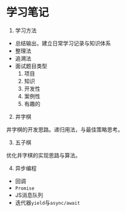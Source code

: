 # 学习笔记

1. 学习方法

- 总结输出，建立日常学习记录与知识体系
- 整理法
- 追溯法
- 面试题目类型
  1. 项目
  2. 知识
  3. 开发性
  4. 案例性
  5. 有趣的

2. 井字棋

井字棋的开发思路。递归用法，与最佳策略思考。

3. 五子棋

优化井字棋的实现思路与算法。

4. 异步编程

- 回调
- `Promise`
- JS消息队列
- 迭代器`yield`与`async/await`

